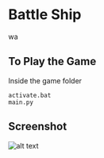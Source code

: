 # Battle Ship
wa
## To Play the Game
Inside the game folder

```
activate.bat
main.py
```

## Screenshot
![alt text](https://github.com/pyTimK/Battle-Ship/blob/main/Battle%20Ship%20Screenshot.png)
